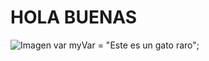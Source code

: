 # HOLA BUENAS
![Imagen](https://octodex.github.com/images/yaktocat.png)
var myVar = "Este es un gato raro";
